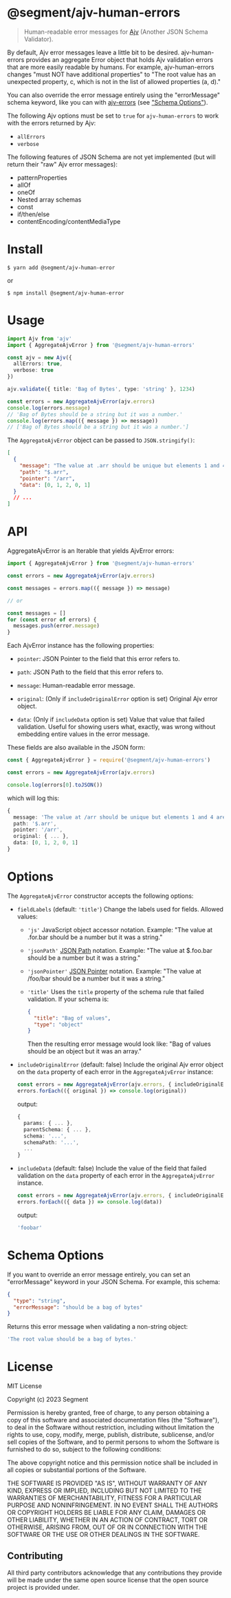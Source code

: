 # @segment/ajv-human-errors

> Human-readable error messages for [Ajv](https://ajv.js.org) (Another JSON Schema Validator).

By default, Ajv error messages leave a little bit to be desired. ajv-human-errors provides an aggregate Error object that holds Ajv validation errors that are more easily readable by humans. For example, ajv-human-errors changes "must NOT have additional properties" to "The root value has an unexpected property, c, which is not in the list of allowed properties (a, d)."

You can also override the error message entirely using the "errorMessage" schema keyword, like you can with [ajv-errors](https://github.com/ajv-validator/ajv-errors) (see ["Schema Options"](#schema-options)).

The following Ajv options must be set to `true` for `ajv-human-errors` to work with the errors returned by Ajv:

- `allErrors`
- `verbose`

The following features of JSON Schema are not yet implemented (but will return their "raw" Ajv error messages):

- patternProperties
- allOf
- oneOf
- Nested array schemas
- const
- if/then/else
- contentEncoding/contentMediaType

# Install

```console
$ yarn add @segment/ajv-human-error
```

or

```console
$ npm install @segment/ajv-human-error
```

# Usage

```ts
import Ajv from 'ajv'
import { AggregateAjvError } from '@segment/ajv-human-errors'

const ajv = new Ajv({
  allErrors: true,
  verbose: true
})

ajv.validate({ title: 'Bag of Bytes', type: 'string' }, 1234)

const errors = new AggregateAjvError(ajv.errors)
console.log(errors.message)
// 'Bag of Bytes should be a string but it was a number.'
console.log(errors.map(({ message }) => message))
// ['Bag of Bytes should be a string but it was a number.']
```

The `AggregateAjvError` object can be passed to `JSON.stringify()`:

```json
[
  {
    "message": "The value at .arr should be unique but elements 1 and 4 are the same.",
    "path": "$.arr",
    "pointer": "/arr",
    "data": [0, 1, 2, 0, 1]
  }
  // ...
]
```

# API

AggregateAjvError is an Iterable that yields AjvError errors:

```ts
import { AggregateAjvError } from '@segment/ajv-human-errors'

const errors = new AggregateAjvError(ajv.errors)

const messages = errors.map(({ message }) => message)

// or

const messages = []
for (const error of errors) {
  messages.push(error.message)
}
```

Each AjvError instance has the following properties:

- `pointer`: JSON Pointer to the field that this error refers to.

- `path`: JSON Path to the field that this error refers to.

- `message`: Human-readable error message.

- `original`: (Only if `includeOriginalError` option is set) Original Ajv error object.

- `data`: (Only if `includeData` option is set) Value that value that failed validation. Useful for showing users what, exactly, was wrong without embedding entire values in the error message.

These fields are also available in the JSON form:

```ts
const { AggregateAjvError } = require('@segment/ajv-human-errors')

const errors = new AggregateAjvError(ajv.errors)

console.log(errors[0].toJSON())
```

which will log this:

```ts
{
  message: 'The value at /arr should be unique but elements 1 and 4 are the same.',
  path: '$.arr',
  pointer: '/arr',
  original: { ... },
  data: [0, 1, 2, 0, 1]
}
```

# Options

The `AggregateAjvError` constructor accepts the following options:

- `fieldLabels` (default: `'title'`) Change the labels used for fields. Allowed values:

  - `'js'` JavaScript object accessor notation. Example: "The value at .for.bar should be a number
    but it was a string."

  - `'jsonPath'` [JSON Path](https://goessner.net/articles/JsonPath/) notation. Example: "The
    value at $.foo.bar should be a number but it was a string."

  - `'jsonPointer'` [JSON Pointer](https://tools.ietf.org/html/rfc6901) notation. Example: "The
    value at /foo/bar should be a number but it was a string."

  - `'title'` Uses the `title` property of the schema rule that failed validation. If your schema
    is:

    ```json
    {
      "title": "Bag of values",
      "type": "object"
    }
    ```

    Then the resulting error message would look like: "Bag of values should be an object but it was an array."

- `includeOriginalError` (default: false) Include the original Ajv error object on the `data` property of each error in the `AggregateAjvError` instance:

  ```ts
  const errors = new AggregateAjvError(ajv.errors, { includeOriginalError: true })
  errors.forEach(({ original }) => console.log(original))
  ```

  output:

  ```ts
  {
    params: { ... },
    parentSchema: { ... },
    schema: '...',
    schemaPath: '...',
    ...
  }
  ```

- `includeData` (default: false) Include the value of the field that failed validation on the `data`
  property of each error in the `AggregateAjvError` instance.

  ```ts
  const errors = new AggregateAjvError(ajv.errors, { includeOriginalError: true })
  errors.forEach(({ data }) => console.log(data))
  ```

  output:

  ```ts
  'foobar'
  ```

# Schema Options

If you want to override an error message entirely, you can set an "errorMessage" keyword in your
JSON Schema. For example, this schema:

```json
{
  "type": "string",
  "errorMessage": "should be a bag of bytes"
}
```

Returns this error message when validating a non-string object:

```ts
'The root value should be a bag of bytes.'
```

# License

MIT License

Copyright (c) 2023 Segment

Permission is hereby granted, free of charge, to any person obtaining a copy
of this software and associated documentation files (the "Software"), to deal
in the Software without restriction, including without limitation the rights
to use, copy, modify, merge, publish, distribute, sublicense, and/or sell
copies of the Software, and to permit persons to whom the Software is
furnished to do so, subject to the following conditions:

The above copyright notice and this permission notice shall be included in all
copies or substantial portions of the Software.

THE SOFTWARE IS PROVIDED "AS IS", WITHOUT WARRANTY OF ANY KIND, EXPRESS OR
IMPLIED, INCLUDING BUT NOT LIMITED TO THE WARRANTIES OF MERCHANTABILITY,
FITNESS FOR A PARTICULAR PURPOSE AND NONINFRINGEMENT. IN NO EVENT SHALL THE
AUTHORS OR COPYRIGHT HOLDERS BE LIABLE FOR ANY CLAIM, DAMAGES OR OTHER
LIABILITY, WHETHER IN AN ACTION OF CONTRACT, TORT OR OTHERWISE, ARISING FROM,
OUT OF OR IN CONNECTION WITH THE SOFTWARE OR THE USE OR OTHER DEALINGS IN THE
SOFTWARE.

## Contributing

All third party contributors acknowledge that any contributions they provide will be made under the same open source license that the open source project is provided under.
